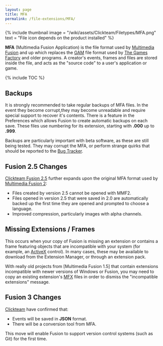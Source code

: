```yaml
---
layout: page
title: MFA
permalink: /file-extensions/MFA/
---
```


{% include thumbnail image = "/wiki/assets/Clickteam/Filetypes/MFA.png" text = "File icon depends on the product installed" %}

**MFA** (Multimedia Fusion Application) is the file format used by [Multimedia Fusion]
and up which replaces the [GAM] file format used by [The Games Factory] and older programs.
A creator's events, frames and files are stored inside the file, and acts as the
"source code" to a user's application or game.

{% include TOC %}

## Backups
It is strongly recommended to take regular backups of MFA files. In the event
they become corrupt,they may become unreadable and require special support to
recover it's contents. There is a feature in the Preferences which allows Fusion
to create automatic backups on each save. These files use numbering for its extension,
starting with **.000** up to **.999**.

Backups are particularly important with beta software, as these are still being tested.
They may corrupt the MFA, or perform strange quirks that should be reported to the [Bug Tracker].

## Fusion 2.5 Changes
[Clickteam Fusion 2.5] further expands upon the original MFA format used by [Multimedia Fusion 2]:

* Files created by version 2.5 cannot be opened with MMF2.
* Files opened in version 2.5 that were saved in 2.0 are automatically backed up the first time they are opened and prompted to choose a language.
* Improved compression, particularly images with alpha channels.

## Missing Extensions / Frames
This occurs when your copy of Fusion is missing an extension or contains a frame
featuring objects that are incompatible with your system (for example, an [ActiveX] control).
In many cases, these may be available to download from the Extension Manager, or through
an extension pack.

With really old projects from [Multimedia Fusion 1.5] that contain extensions
incompatible with newer versions of Windows or Fusion, you may need to copy
an existing extension's [MFX] files in order to dismiss the "incompatible
extensions" message.

## Fusion 3 Changes
[Clickteam] have confirmed that:

* Events will be saved in **JSON** format.
* There will be a conversion tool from MFA.

This move will enable Fusion to support version control systems (such as Git) for the first time.

[Clickteam]: /clickteam/
[Multimedia Fusion]: /fusion/
[Multimedia Fusion 2]: /fusion/2.0/
[Clickteam Fusion 2.5]: /fusion/2.5/
[MMF]: /fusion/
[GAM]: /file-extensions/GAM/
[MFX]: /file-extensions/MFX/
[The Games Factory]: /games-factory/
[TGF]: /games-factory/
[Bug Tracker]: /clickteam/bug-tracker/
[ActiveX]: /extensions/activex/
